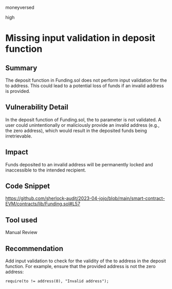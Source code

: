moneyversed

high

# Missing input validation in deposit function

## Summary

The deposit function in Funding.sol does not perform input validation for the to address. This could lead to a potential loss of funds if an invalid address is provided.

## Vulnerability Detail

In the deposit function of Funding.sol, the to parameter is not validated. A user could unintentionally or maliciously provide an invalid address (e.g., the zero address), which would result in the deposited funds being irretrievable.

## Impact

Funds deposited to an invalid address will be permanently locked and inaccessible to the intended recipient.

## Code Snippet

https://github.com/sherlock-audit/2023-04-jojo/blob/main/smart-contract-EVM/contracts/lib/Funding.sol#L57

## Tool used

Manual Review

## Recommendation

Add input validation to check for the validity of the to address in the deposit function. For example, ensure that the provided address is not the zero address:

```solidity
require(to != address(0), "Invalid address");
```